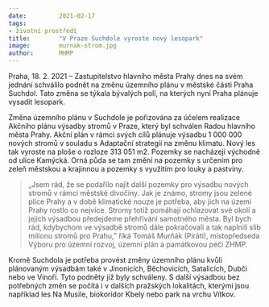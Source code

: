 ```yaml
---
date:         2021-02-17
tags:         
- životní prostředí
title:        "V Praze Suchdole vyroste nový lesopark"
image: 	      murnak-strom.jpg
author:       MHMP
---
```


Praha, 18. 2. 2021 – Zastupitelstvo hlavního města Prahy dnes na svém jednání schválilo podnět na změnu územního plánu v městské části Praha Suchdol. Tato změna se týkala bývalých polí, na kterých nyní Praha plánuje vysadit lesopark. 

Změna územního plánu v Suchdole je pořizována za účelem realizace Akčního plánu výsadby stromů v Praze, který byl schválen Radou hlavního města Prahy. Akční plán v rámci svých cílů plánuje výsadbu 1 000 000 nových stromů v souladu s Adaptační strategií na změnu klimatu. Nový les tak vyroste na ploše o rozloze 313 051 m2. Pozemky se nacházejí východně od ulice Kamýcká. Orná půda se tam změní na pozemky s určením pro zeleň městskou a krajinnou a pozemky s využitím pro louky a pastviny. 

> „Jsem rád, že se podařilo najít další pozemky pro výsadbu nových stromů v rámci městské divočiny. Jak je známo, stromy jsou zelené plíce Prahy a v době klimatické nouze je potřeba, aby jich na území Prahy rostlo co nejvíce. Stromy totiž pomáhají ochlazovat své okolí a jejich výsadbou předejdeme přehřívání samotného města. Byl bych rád, kdybychom ve výsadbě stromů dále pokračovali a tak naplnili slib milionu stromů pro Prahu,” říká Tomáš Murňák (Piráti), místopředseda Výboru pro územní rozvoj, územní plán a památkovou péči ZHMP. 

Kromě Suchdola je potřeba provést změny územního plánu kvůli plánovaným výsadbám také v Jinonicích, Běchovicích, Satalicích, Dubči nebo ve Vinoři. Tyto podněty již byly schváleny. S další výsadbou bez potřebných změn se počítá i v dalších pražských lokalitách, kterými jsou například les Na Musile, biokoridor Kbely nebo park na vrchu Vítkov. 
